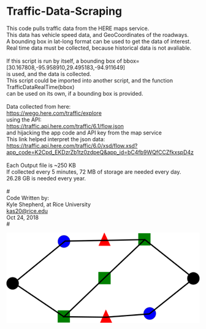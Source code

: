 # Traffic-Data-Scraping

This code pulls traffic data from the HERE maps service.<br/>
This data has vehicle speed data, and GeoCoordinates of the roadways.<br/>
A bounding box in lat-long format can be used to get the data of interest.<br/>
Real time data must be collected, because historical data is not avaliable.<br/>
<br/>
If this script is run by itself, a bounding box of bbox=[30.167808,-95.958910,29.495183,-94.911649]<br/>
is used, and the data is collected.<br/>
This script could be imported into another script, and the function<br/>
TrafficDataRealTime(bbox)<br/>
can be used on its own, if a bounding box is provided.<br/>
<br/>
Data collected from here:<br/>
https://wego.here.com/traffic/explore<br/>
using the API:<br/>
https://traffic.api.here.com/traffic/6.1/flow.json<br/>
and hijacking the app code and API key from the map service<br/>
This link helped interpret the json data:<br/>
https://traffic.api.here.com/traffic/6.0/xsd/flow.xsd?app_code=K2Cpd_EKDzrZb1tz0zdpeQ&app_id=bC4fb9WQfCCZfkxspD4z<br/>
<br/>
Each Output file is ~250 KB<br/>
If collected every 5 minutes, 72 MB of storage are needed every day.<br/>
26.28 GB is needed every year.<br/>
<br/>
#<br/>
Code Written by:<br/>
Kyle Shepherd, at Rice University<br/>
kas20@rice.edu<br/>
Oct 24, 2018<br/>
#<br/>

![](images/path955.png)

